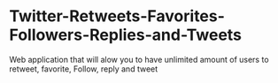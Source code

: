 # Twitter-Retweets-Favorites-Followers-Replies-and-Tweets
Web application that will alow you to have unlimited amount of users to retweet, favorite, Follow, reply and tweet
